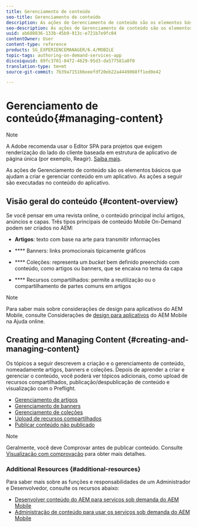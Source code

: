 ```yaml
---
title: Gerenciamento de conteúdo
seo-title: Gerenciamento de conteúdo
description: As ações de Gerenciamento de conteúdo são os elementos básicos que ajudam a criar e gerenciar conteúdo em um aplicativo. Siga esta página para saber mais.
seo-description: As ações de Gerenciamento de conteúdo são os elementos básicos que ajudam a criar e gerenciar conteúdo em um aplicativo. Siga esta página para saber mais.
uuid: ab680836-133b-45b9-913c-e721b7e9fc04
contentOwner: User
content-type: reference
products: SG_EXPERIENCEMANAGER/6.4/MOBILE
topic-tags: authoring-on-demand-services-app
discoiquuid: 89fc3701-0472-4629-95d3-da577581a0f0
translation-type: tm+mt
source-git-commit: 7b39a715166eeefdf20eb22a4449068ff1ed0e42

---
```



# Gerenciamento de conteúdo{#managing-content}

>[!NOTE]
>
>A Adobe recomenda usar o Editor SPA para projetos que exigem renderização do lado do cliente baseada em estrutura de aplicativo de página única (por exemplo, Reagir). [Saiba mais](/help/sites-developing/spa-overview.md).

As ações de Gerenciamento de conteúdo são os elementos básicos que ajudam a criar e gerenciar conteúdo em um aplicativo. As ações a seguir são executadas no conteúdo do aplicativo.

## Visão geral do conteúdo {#content-overview}

Se você pensar em uma revista online, o conteúdo principal inclui artigos, anúncios e capas. Três tipos principais de conteúdo Mobile On-Demand podem ser criados no AEM:

* **Artigos**: texto com base na arte para transmitir informações
* **** Banners: links promocionais tipicamente gráficos
* **** Coleções: representa um *bucket* bem definido preenchido com conteúdo, como artigos ou banners, que se encaixa no tema da capa

* **** Recursos compartilhados: permite a reutilização ou o compartilhamento de partes comuns em artigos

>[!NOTE]
>
>Para saber mais sobre considerações de design para aplicativos do AEM Mobile, consulte Considerações de [design para aplicativos](https://helpx.adobe.com/digital-publishing-solution/help/design-app.html) do AEM Mobile na Ajuda online.

## Creating and Managing Content {#creating-and-managing-content}

Os tópicos a seguir descrevem a criação e o gerenciamento de conteúdo, nomeadamente artigos, banners e coleções. Depois de aprender a criar e gerenciar o conteúdo, você poderá ver tópicos adicionais, como upload de recursos compartilhados, publicação/despublicação de conteúdo e visualização com o Preflight.

* [Gerenciamento de artigos](/help/mobile/mobile-on-demand-managing-articles.md)
* [Gerenciamento de banners](/help/mobile/mobile-on-demand-managing-banners.md)
* [Gerenciamento de coleções](/help/mobile/mobile-on-demand-managing-collections.md)
* [Upload de recursos compartilhados](/help/mobile/mobile-on-demand-shared-resources.md)
* [Publicar conteúdo não publicado](/help/mobile/mobile-on-demand-publishing-unpublishing.md)

>[!NOTE]
>
>Geralmente, você deve Comprovar antes de publicar conteúdo. Consulte [Visualização com comprovação](/help/mobile/aem-mobile-manage-ondemand-services.md) para obter mais detalhes.

### Additional Resources {#additional-resources}

Para saber mais sobre as funções e responsabilidades de um Administrador e Desenvolvedor, consulte os recursos abaixo:

* [Desenvolver conteúdo do AEM para serviços sob demanda do AEM Mobile](/help/mobile/aem-mobile-on-demand.md)
* [Administração de conteúdo para usar os serviços sob demanda do AEM Mobile](/help/mobile/aem-mobile.md)


